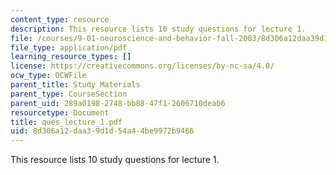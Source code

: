 ```yaml
---
content_type: resource
description: This resource lists 10 study questions for lecture 1.
file: /courses/9-01-neuroscience-and-behavior-fall-2003/8d306a12daa39d1d54a44be9972b9466_ques_lecture_1.pdf
file_type: application/pdf
learning_resource_types: []
license: https://creativecommons.org/licenses/by-nc-sa/4.0/
ocw_type: OCWFile
parent_title: Study Materials
parent_type: CourseSection
parent_uid: 289a0198-2748-bb88-47f1-2606710deab6
resourcetype: Document
title: ques_lecture_1.pdf
uid: 8d306a12-daa3-9d1d-54a4-4be9972b9466
---
```

This resource lists 10 study questions for lecture 1.